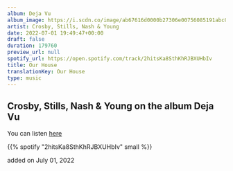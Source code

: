 ```yaml
---
album: Deja Vu
album_image: https://i.scdn.co/image/ab67616d0000b27306e00756085191abc01e4cf0
artist: Crosby, Stills, Nash & Young
date: 2022-07-01 19:49:47+00:00
draft: false
duration: 179760
preview_url: null
spotify_url: https://open.spotify.com/track/2hitsKa8SthKhRJBXUHbIv
title: Our House
translationKey: Our House
type: music
---
```


## Crosby, Stills, Nash & Young on the album Deja Vu

You can listen [here](https://open.spotify.com/track/2hitsKa8SthKhRJBXUHbIv)

{{% spotify "2hitsKa8SthKhRJBXUHbIv" small %}}

added on July 01, 2022